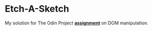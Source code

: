 # Etch-A-Sketch

My solution for The Odin Project [**assignment**](https://www.theodinproject.com/lessons/foundations-etch-a-sketch) on DOM manipulation. 